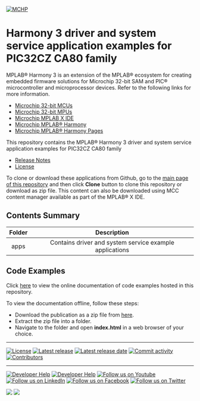 [![MCHP](https://raw.githubusercontent.com/wiki/Microchip-MPLAB-Harmony/Microchip-MPLAB-Harmony.github.io/images/microchip_logo.png)](https://www.microchip.com)

# Harmony 3 driver and system service application examples for PIC32CZ CA80 family

MPLAB® Harmony 3 is an extension of the MPLAB® ecosystem for creating embedded firmware solutions for Microchip 32-bit SAM and PIC® microcontroller and microprocessor devices.  Refer to the following links for more information.

- [Microchip 32-bit MCUs](https://www.microchip.com/design-centers/32-bit)
- [Microchip 32-bit MPUs](https://www.microchip.com/design-centers/32-bit-mpus)
- [Microchip MPLAB X IDE](https://www.microchip.com/mplab/mplab-x-ide)
- [Microchip MPLAB® Harmony](https://www.microchip.com/mplab/mplab-harmony)
- [Microchip MPLAB® Harmony Pages](https://microchip-mplab-harmony.github.io/)

This repository contains the MPLAB® Harmony 3 driver and system service application examples for PIC32CZ CA80 family

- [Release Notes](release_notes.md)
- [License](License.md)

To clone or download these applications from Github, go to the [main page of this repository](https://github.com/Microchip-MPLAB-Harmony/core_apps_pic32cz_ca8x_ca9x) and then click **Clone** button to clone this repository or download as zip file.
This content can also be downloaded using MCC content manager available as part of the MPLAB® X IDE.

## Contents Summary

| Folder     | Description                             |
|:----------:|:---------------------------------------:|
| apps       | Contains driver and system service example applications |

## Code Examples

Click [here](https://onlinedocs.microchip.com/v2/keyword-lookup?keyword=CORE_APPS_PIC32CZ_CA8X_CA9X_INTRODUCTION&redirect=true) to view the online documentation of code examples hosted in this repository.

To view the documentation offline, follow these steps:
 - Download the publication as a zip file from [here](https://onlinedocs.microchip.com/download/GUID-554900D8-C168-4A5A-A012-C43122A289D8?type=webhelp).
 - Extract the zip file into a folder.
 - Navigate to the folder and open **index.html** in a web browser of your choice.

____

[![License](https://img.shields.io/badge/license-Harmony%20license-orange.svg)](https://github.com/Microchip-MPLAB-Harmony/core_apps_pic32cz_ca8x_ca9x/blob/master/License.md)
[![Latest release](https://img.shields.io/github/release/Microchip-MPLAB-Harmony/core_apps_pic32cz_ca8x_ca9x.svg)](https://github.com/Microchip-MPLAB-Harmony/core_apps_pic32cz_ca8x_ca9x/releases/latest)
[![Latest release date](https://img.shields.io/github/release-date/Microchip-MPLAB-Harmony/core_apps_pic32cz_ca8x_ca9x.svg)](https://github.com/Microchip-MPLAB-Harmony/core_apps_pic32cz_ca8x_ca9x/releases/latest)
[![Commit activity](https://img.shields.io/github/commit-activity/y/Microchip-MPLAB-Harmony/core_apps_pic32cz_ca8x_ca9x.svg)](https://github.com/Microchip-MPLAB-Harmony/core_apps_pic32cz_ca8x_ca9x/graphs/commit-activity)
[![Contributors](https://img.shields.io/github/contributors-anon/Microchip-MPLAB-Harmony/core_apps_pic32cz_ca8x_ca9x.svg)]()

____

[![Developer Help](https://img.shields.io/badge/Youtube-Developer%20Help-red.svg)](https://www.youtube.com/MicrochipDeveloperHelp)
[![Developer Help](https://img.shields.io/badge/XWiki-Developer%20Help-torquiose.svg)](https://developerhelp.microchip.com/xwiki/bin/view/software-tools/harmony/)
[![Follow us on Youtube](https://img.shields.io/badge/Youtube-Follow%20us%20on%20Youtube-red.svg)](https://www.youtube.com/user/MicrochipTechnology)
[![Follow us on LinkedIn](https://img.shields.io/badge/LinkedIn-Follow%20us%20on%20LinkedIn-blue.svg)](https://www.linkedin.com/company/microchip-technology)
[![Follow us on Facebook](https://img.shields.io/badge/Facebook-Follow%20us%20on%20Facebook-blue.svg)](https://www.facebook.com/microchiptechnology/)
[![Follow us on Twitter](https://img.shields.io/twitter/follow/MicrochipTech.svg?style=social)](https://twitter.com/MicrochipTech)

[![](https://img.shields.io/github/stars/Microchip-MPLAB-Harmony/core_apps_pic32cz_ca8x_ca9x.svg?style=social)]()
[![](https://img.shields.io/github/watchers/Microchip-MPLAB-Harmony/core_apps_pic32cz_ca8x_ca9x.svg?style=social)]()